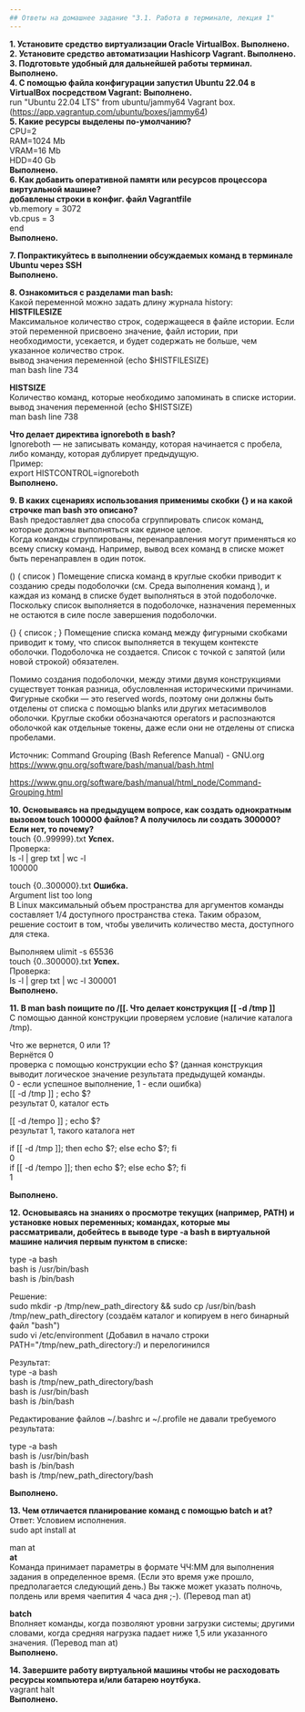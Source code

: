 ```yaml
---
## Ответы на домашнее задание "3.1. Работа в терминале, лекция 1" 
---
```

                    
<strong>1. Установите средство виртуализации Oracle VirtualBox. Выполнено.</strong>  
<strong>2. Установите средство автоматизации Hashicorp Vagrant. Выполнено.</strong>  
<strong>3. Подготовьте удобный для дальнейшей работы терминал. Выполнено.</strong>   
<strong>4. С помощью файла конфигурации запустил Ubuntu 22.04 в VirtualBox посредством Vagrant:  Выполнено.</strong>  
run "Ubuntu 22.04 LTS"  from ubuntu/jammy64 Vagrant box. (https://app.vagrantup.com/ubuntu/boxes/jammy64)     
<strong>5. Какие ресурсы выделены по-умолчанию?</strong>       
CPU=2  
RAM=1024 Mb  
VRAM=16 Mb  
HDD=40 Gb   
<strong>Выполнено.</strong>  
<strong>6. Как добавить оперативной памяти или ресурсов процессора виртуальной машине?</strong>  
<strong>добавлены строки в конфиг. файл Vagrantfile</strong>   
  vb.memory = 3072  
  vb.cpus = 3  
end  
<strong>Выполнено.</strong>

<strong>7. Попрактикуйтесь в выполнении обсуждаемых команд в терминале Ubuntu через SSH</strong>  
<strong>Выполнено.</strong>  

<strong>8. Ознакомиться с разделами man bash:</strong>    
Какой переменной можно задать длину журнала history:       
<strong>HISTFILESIZE</strong>    
Максимальное количество строк, содержащееся в файле истории. Если этой переменной присвоено значение, файл истории, при необходимости, усекается, и будет содержать не больше, чем указанное количество строк.  
вывод значения переменной (echo $HISTFILESIZE)  
man bash line 734  
  
<strong>HISTSIZE</strong>     
Количество команд, которые необходимо запоминать в списке истории.  
вывод значения переменной (echo $HISTSIZE)   
man bash line 738    

<strong>Что делает директива ignoreboth в bash?</strong>    
Ignoreboth — не записывать команду, которая начинается с пробела, либо команду, которая дублирует предыдущую.   
Пример:    
export HISTCONTROL=ignoreboth    
<strong>Выполнено.</strong>  

<strong>9. В каких сценариях использования применимы скобки {} и на какой строчке man bash это описано?</strong>   
Bash предоставляет два способа сгруппировать список команд, которые должны выполняться как единое целое.  
Когда команды сгруппированы, перенаправления могут применяться ко всему списку команд. Например, вывод всех команд в списке может быть перенаправлен в один поток.  

()
( список )
Помещение списка команд в круглые скобки приводит к созданию среды подоболочки (см. Среда выполнения команд ), и каждая из команд в списке будет выполняться в этой подоболочке. Поскольку список выполняется в подоболочке, назначения переменных не остаются в силе после завершения подоболочки.

{}
{ список ; }
Помещение списка команд между фигурными скобками приводит к тому, что список выполняется в текущем контексте оболочки. Подоболочка не создается. Список с точкой с запятой (или новой строкой) обязателен.

Помимо создания подоболочки, между этими двумя конструкциями существует тонкая разница, обусловленная историческими причинами. Фигурные скобки — это reserved words, поэтому они должны быть отделены от списка с помощью blanks или других метасимволов оболочки. Круглые скобки обозначаются operators и распознаются оболочкой как отдельные токены, даже если они не отделены от списка пробелами.  

Источник: Command Grouping (Bash Reference Manual) - GNU.org  
https://www.gnu.org/software/bash/manual/bash.html  

https://www.gnu.org/software/bash/manual/html_node/Command-Grouping.html  

<strong>10. Основываясь на предыдущем вопросе, как создать однократным вызовом touch 100000 файлов? А получилось ли создать 300000? Если нет, то почему?</strong>   
touch {0..99999}.txt   <strong>Успех.</strong>     
Проверка:  
ls -l | grep txt | wc -l   
100000  

touch {0..300000}.txt <strong>Ошибка.</strong>      
Argument list too long  
В Linux максимальный объем пространства для аргументов команды составляет 1/4 доступного пространства стека. Таким образом, решение состоит в том, чтобы увеличить количество места, доступного для стека.  

Выполняем ulimit -s 65536  
touch {0..300000}.txt  <strong>Успех.</strong>    
Проверка:  
ls -l | grep txt | wc -l
300001  
<strong>Выполнено.</strong>     


<strong>11. В man bash поищите по /\[\[. Что делает конструкция [[ -d /tmp ]]</strong>  
С помощью данной конструкции проверяем условие (наличие каталога /tmp). 


Что же вернется, 0 или 1?   
Вернётся 0   
проверка с помощью конструкции echo $? (данная конструкция выводит логическое значение результата предыдущей команды.   
0 - если успешное выполнение, 1 - если ошибка)     
[[ -d /tmp ]] ; echo $?     
результат 0, каталог есть   

[[ -d /tempo ]] ; echo $?   
результат 1, такого каталога нет    


if [[ -d /tmp ]]; then echo $?; else echo $?; fi     
0     
if [[ -d /tempo ]]; then echo $?; else echo $?; fi      
1   

<strong>Выполнено.</strong>   

<strong>12. Основываясь на знаниях о просмотре текущих (например, PATH) и установке новых переменных; командах, которые мы рассматривали, добейтесь в выводе type -a bash в виртуальной машине наличия первым пунктом в списке:</strong>    

type -a bash    
bash is /usr/bin/bash   
bash is /bin/bash   

Решение:    
sudo mkdir -p /tmp/new_path_directory && sudo cp /usr/bin/bash /tmp/new_path_directory (создаём каталог и копируем в него бинарный файл "bash")     
sudo vi /etc/environment (Добавил в начало строки PATH="/tmp/new_path_directory:/) и перелогинился  
    
Результат:  
type -a bash    
bash is /tmp/new_path_directory/bash    
bash is /usr/bin/bash   
bash is /bin/bash   

Редактирование файлов ~/.bashrc и ~/.profile не давали требуемого результата:

type -a bash    
bash is /usr/bin/bash   
bash is /bin/bash   
bash is /tmp/new_path_directory/bash    
    
<strong>Выполнено.</strong> 
    
<strong>13. Чем отличается планирование команд с помощью batch и at?</strong>   
Ответ: Условием исполнения.      
sudo apt install at  

man at      
<strong>at</strong>  
Команда принимает параметры в формате ЧЧ:ММ для выполнения задания в определенное время. (Если это время уже прошло, предполагается следующий день.) Вы также может указать полночь, полдень или время чаепития 4 часа дня ;-). (Перевод man at)   

<strong>batch</strong>  
Вполняет команды, когда позволяют уровни загрузки системы; другими словами, когда средняя нагрузка падает ниже 1,5 или указанного значения. (Перевод man at)   
<strong>Выполнено.</strong>  
 
<strong>14. Завершите работу виртуальной машины чтобы не расходовать ресурсы компьютера и/или батарею ноутбука.</strong>  
vagrant halt    
<strong>Выполнено.</strong>   

